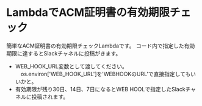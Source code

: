 # LambdaでACM証明書の有効期限チェック

簡単なACM証明書の有効期限チェックLambdaです。
コード内で指定した有効期限に達するとSlackチャネルに投稿がきます。

  - WEB_HOOK_URL変数として渡してください。
  　os.environ['WEB_HOOK_URL']を'WEBHOOKのURL'で直接指定してもいいかと。
  - 有効期限が残り30日、14日、7日になるとWEB HOOLで指定したSlackチャネルに投稿されます。
